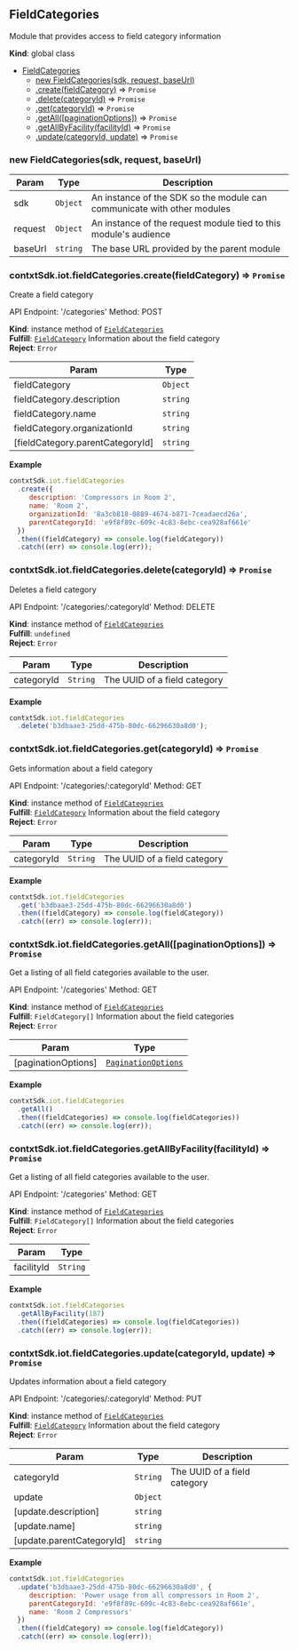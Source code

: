 <a name="FieldCategories"></a>

## FieldCategories
Module that provides access to field category information

**Kind**: global class  

* [FieldCategories](#FieldCategories)
    * [new FieldCategories(sdk, request, baseUrl)](#new_FieldCategories_new)
    * [.create(fieldCategory)](#FieldCategories+create) ⇒ <code>Promise</code>
    * [.delete(categoryId)](#FieldCategories+delete) ⇒ <code>Promise</code>
    * [.get(categoryId)](#FieldCategories+get) ⇒ <code>Promise</code>
    * [.getAll([paginationOptions])](#FieldCategories+getAll) ⇒ <code>Promise</code>
    * [.getAllByFacility(facilityId)](#FieldCategories+getAllByFacility) ⇒ <code>Promise</code>
    * [.update(categoryId, update)](#FieldCategories+update) ⇒ <code>Promise</code>

<a name="new_FieldCategories_new"></a>

### new FieldCategories(sdk, request, baseUrl)

| Param | Type | Description |
| --- | --- | --- |
| sdk | <code>Object</code> | An instance of the SDK so the module can communicate   with other modules |
| request | <code>Object</code> | An instance of the request module tied to this   module's audience |
| baseUrl | <code>string</code> | The base URL provided by the parent module |

<a name="FieldCategories+create"></a>

### contxtSdk.iot.fieldCategories.create(fieldCategory) ⇒ <code>Promise</code>
Create a field category

API Endpoint: '/categories'
Method: POST

**Kind**: instance method of [<code>FieldCategories</code>](#FieldCategories)  
**Fulfill**: [<code>FieldCategory</code>](./Typedefs.md#FieldCategory) Information about the field category  
**Reject**: <code>Error</code>  

| Param | Type |
| --- | --- |
| fieldCategory | <code>Object</code> | 
| fieldCategory.description | <code>string</code> | 
| fieldCategory.name | <code>string</code> | 
| fieldCategory.organizationId | <code>string</code> | 
| [fieldCategory.parentCategoryId] | <code>string</code> | 

**Example**  
```js
contxtSdk.iot.fieldCategories
  .create({
     description: 'Compressors in Room 2',
     name: 'Room 2',
     organizationId: '8a3cb818-0889-4674-b871-7ceadaecd26a',
     parentCategoryId: 'e9f8f89c-609c-4c83-8ebc-cea928af661e'
  })
  .then((fieldCategory) => console.log(fieldCategory))
  .catch((err) => console.log(err));
```
<a name="FieldCategories+delete"></a>

### contxtSdk.iot.fieldCategories.delete(categoryId) ⇒ <code>Promise</code>
Deletes a field category

API Endpoint: '/categories/:categoryId'
Method: DELETE

**Kind**: instance method of [<code>FieldCategories</code>](#FieldCategories)  
**Fulfill**: <code>undefined</code>  
**Reject**: <code>Error</code>  

| Param | Type | Description |
| --- | --- | --- |
| categoryId | <code>String</code> | The UUID of a field category |

**Example**  
```js
contxtSdk.iot.fieldCategories
  .delete('b3dbaae3-25dd-475b-80dc-66296630a8d0');
```
<a name="FieldCategories+get"></a>

### contxtSdk.iot.fieldCategories.get(categoryId) ⇒ <code>Promise</code>
Gets information about a field category

API Endpoint: '/categories/:categoryId'
Method: GET

**Kind**: instance method of [<code>FieldCategories</code>](#FieldCategories)  
**Fulfill**: [<code>FieldCategory</code>](./Typedefs.md#FieldCategory) Information about the field category  
**Reject**: <code>Error</code>  

| Param | Type | Description |
| --- | --- | --- |
| categoryId | <code>String</code> | The UUID of a field category |

**Example**  
```js
contxtSdk.iot.fieldCategories
  .get('b3dbaae3-25dd-475b-80dc-66296630a8d0')
  .then((fieldCategory) => console.log(fieldCategory))
  .catch((err) => console.log(err));
```
<a name="FieldCategories+getAll"></a>

### contxtSdk.iot.fieldCategories.getAll([paginationOptions]) ⇒ <code>Promise</code>
Get a listing of all field categories available to the user.

API Endpoint: '/categories'
Method: GET

**Kind**: instance method of [<code>FieldCategories</code>](#FieldCategories)  
**Fulfill**: <code>FieldCategory[]</code> Information about the field categories  
**Reject**: <code>Error</code>  

| Param | Type |
| --- | --- |
| [paginationOptions] | [<code>PaginationOptions</code>](./Typedefs.md#PaginationOptions) | 

**Example**  
```js
contxtSdk.iot.fieldCategories
  .getAll()
  .then((fieldCategories) => console.log(fieldCategories))
  .catch((err) => console.log(err));
```
<a name="FieldCategories+getAllByFacility"></a>

### contxtSdk.iot.fieldCategories.getAllByFacility(facilityId) ⇒ <code>Promise</code>
Get a listing of all field categories available to the user.

API Endpoint: '/categories'
Method: GET

**Kind**: instance method of [<code>FieldCategories</code>](#FieldCategories)  
**Fulfill**: <code>FieldCategory[]</code> Information about the field categories  
**Reject**: <code>Error</code>  

| Param | Type |
| --- | --- |
| facilityId | <code>String</code> | 

**Example**  
```js
contxtSdk.iot.fieldCategories
  .getAllByFacility(187)
  .then((fieldCategories) => console.log(fieldCategories))
  .catch((err) => console.log(err));
```
<a name="FieldCategories+update"></a>

### contxtSdk.iot.fieldCategories.update(categoryId, update) ⇒ <code>Promise</code>
Updates information about a field category

API Endpoint: '/categories/:categoryId'
Method: PUT

**Kind**: instance method of [<code>FieldCategories</code>](#FieldCategories)  
**Fulfill**: [<code>FieldCategory</code>](./Typedefs.md#FieldCategory) Information about the field category  
**Reject**: <code>Error</code>  

| Param | Type | Description |
| --- | --- | --- |
| categoryId | <code>String</code> | The UUID of a field category |
| update | <code>Object</code> |  |
| [update.description] | <code>string</code> |  |
| [update.name] | <code>string</code> |  |
| [update.parentCategoryId] | <code>string</code> |  |

**Example**  
```js
contxtSdk.iot.fieldCategories
  .update('b3dbaae3-25dd-475b-80dc-66296630a8d0', {
     description: 'Power usage from all compressors in Room 2',
     parentCategoryId: 'e9f8f89c-609c-4c83-8ebc-cea928af661e',
     name: 'Room 2 Compressors'
  })
  .then((fieldCategory) => console.log(fieldCategory))
  .catch((err) => console.log(err));
```
